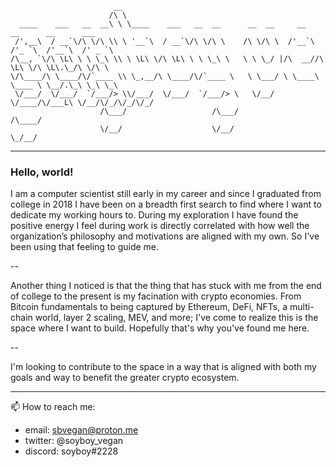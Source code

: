 ```                                                                                                                        
                       __                                                                     
                      /\ \                                                                    
  ____    ___   __  __\ \ \____    ___   __  __      __  __     __     __      __      ___    
 /',__\  / __`\/\ \/\ \\ \ '__`\  / __`\/\ \/\ \    /\ \/\ \  /'__`\ /'_ `\  /'__`\  /' _ `\  
/\__, `\/\ \L\ \ \ \_\ \\ \ \L\ \/\ \L\ \ \ \_\ \   \ \ \_/ |/\  __//\ \L\ \/\ \L\.\_/\ \/\ \ 
\/\____/\ \____/\/`____ \\ \_,__/\ \____/\/`____ \   \ \___/ \ \____\ \____ \ \__/.\_\ \_\ \_\
 \/___/  \/___/  `/___/> \\/___/  \/___/  `/___/> \   \/__/   \/____/\/___L\ \/__/\/_/\/_/\/_/
                    /\___/                   /\___/                    /\____/                
                    \/__/                    \/__/                     \_/__/                 

```
---

### Hello, world! 

I am a computer scientist still early in my career and since I graduated from college in 2018 I have been on a breadth first search to find where I want to dedicate my working hours to. During my exploration I have found the positive energy I feel during work is directly correlated with how well the organization’s philosophy and motivations are aligned with my own. So I've been using that feeling to guide me.

--

Another thing I noticed is that the thing that has stuck with me from the end of college to the present is my facination with crypto economies. From Bitcoin fundamentals to being captured by Ethereum, DeFi, NFTs, a multi-chain world, layer 2 scaling, MEV, and more; I've come to realize this is the space where I want to build. Hopefully that's why you've found me here.

--

I'm looking to contribute to the space in a way that is aligned with both my goals and way to benefit the greater crypto ecosystem.

---

📫 How to reach me:
  - email: sbvegan@proton.me
  - twitter: @soyboy_vegan
  - discord: soyboy#2228

<!---
sbvegan/sbvegan is a ✨ special ✨ repository because its `README.md` (this file) appears on your GitHub profile.
You can click the Preview link to take a look at your changes.
--->
